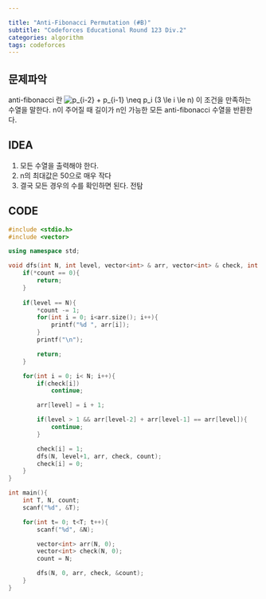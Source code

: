 ```yaml
---

title: "Anti-Fibonacci Permutation (#B)"
subtitle: "Codeforces Educational Round 123 Div.2"
categories: algorithm
tags: codeforces
---
```


## 문제파악

anti-fibonacci 란 <img src="https://latex.codecogs.com/svg.image?p_{i-2}&space;&plus;&space;p_{i-1}&space;\neq&space;p_i&space;(3&space;\le&space;i&space;\le&space;n)" title="p_{i-2} + p_{i-1} \neq p_i (3 \le i \le n)" /> 이 조건을 만족하는 수열을 말한다. n이 주어질 때 길이가 n인 가능한 모든 anti-fibonacci 수열을 반환한다. 


## IDEA

1. 모든 수열을 출력해야 한다.
2. n의 최대값은 50으로 매우 작다
3. 결국 모든 경우의 수를 확인하면 된다. 전탐


## CODE

```c++
#include <stdio.h>
#include <vector>

using namespace std;

void dfs(int N, int level, vector<int> & arr, vector<int> & check, int * count){
    if(*count == 0){
        return;
    }
    
    if(level == N){
        *count -= 1;
        for(int i = 0; i<arr.size(); i++){
            printf("%d ", arr[i]);
        }
        printf("\n");

        return;
    }

    for(int i = 0; i< N; i++){
        if(check[i])
            continue;

        arr[level] = i + 1;

        if(level > 1 && arr[level-2] + arr[level-1] == arr[level]){
            continue;
        }

        check[i] = 1;
        dfs(N, level+1, arr, check, count);
        check[i] = 0;
    }
}

int main(){
    int T, N, count;
    scanf("%d", &T);

    for(int t= 0; t<T; t++){
        scanf("%d", &N);

        vector<int> arr(N, 0);
        vector<int> check(N, 0);
        count = N;

        dfs(N, 0, arr, check, &count);
    }
}
```
